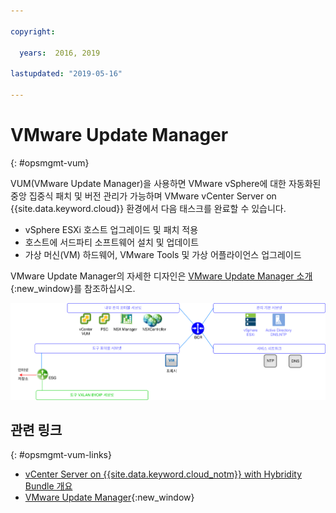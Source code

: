```yaml
---

copyright:

  years:  2016, 2019

lastupdated: "2019-05-16"

---
```


# VMware Update Manager
{: #opsmgmt-vum}

VUM(VMware Update Manager)을 사용하면 VMware vSphere에 대한 자동화된 중앙 집중식 패치 및 버전 관리가 가능하며 VMware vCenter Server on {{site.data.keyword.cloud}} 환경에서 다음 태스크를 완료할 수 있습니다.
* vSphere ESXi 호스트 업그레이드 및 패치 적용
* 호스트에 서드파티 소프트웨어 설치 및 업데이트
* 가상 머신(VM) 하드웨어, VMware Tools 및 가상 어플라이언스 업그레이드

VMware Update Manager의 자세한 디자인은 [VMware Update Manager 소개](https://cloud.ibm.com/docs/services/vmwaresolutions/archiref/vum/vum-intro.html#vmware-update-manager-introduction){:new_window}를 참조하십시오.

![네트워크 다이어그램](../../images/opsmgmt-vumnw.svg "네트워크 다이어그램")

## 관련 링크
{: #opsmgmt-vum-links}

* [vCenter Server on {{site.data.keyword.cloud_notm}} with Hybridity Bundle 개요](/docs/services/vmwaresolutions/archiref/vcs?topic=vmware-solutions-vcs-hybridity-intro)
* [VMware Update Manager](https://docs.vmware.com/en/VMware-vSphere/6.5/com.vmware.vsphere.update_manager.doc/GUID-F7191592-048B-40C7-A610-CFEE6A790AB0.html){:new_window}
